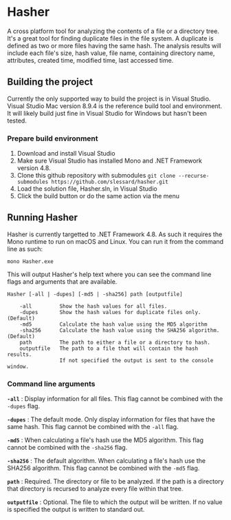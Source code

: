 ﻿# Hasher

A cross platform tool for analyzing the contents of a file or a directory tree. It's a great tool for finding duplicate files in the file system. A duplicate is defined as two or more files having the same hash. The analysis results will include each file's size, hash value, file name, containing directory name, attributes, created time, modified time, last accessed time.

## Building the project
Currently the only supported way to build the project is in Visual Studio. Visual Studio Mac version 8.9.4 is the reference build tool and environment. It will likely build just fine in Visual Studio for Windows but hasn't been tested.

### Prepare build environment
1. Download and install Visual Studio
1. Make sure Visual Studio has installed Mono and .NET Framework version 4.8.
1. Clone this github repository with submodules `git clone --recurse-submodules https://github.com/slessard/hasher.git`
1. Load the solution file, Hasher.sln, in Visual Studio
1. Click the build button or do the same action via the menu

## Running Hasher
Hasher is currently targetted to .NET Framework 4.8. As such it requires the Mono runtime to run on macOS and Linux. You can run it from the command line as such:
```
mono Hasher.exe
```
This will output Hasher's help text where you can see the command line flags and arguments that are available.

```text
Hasher [-all | -dupes] [-md5 | -sha256] path [outputfile]

    -all         Show the hash values for all files.
    -dupes       Show the hash values for duplicate files only. (Default)
    -md5         Calculate the hash value using the MD5 algorithm
    -sha256      Calculate the hash value using the SHA256 algorithm. (Default)
    path         The path to either a file or a directory to hash.
    outputfile   The path to a file that will contain the hash results.
                 If not specified the output is sent to the console window.
```

### Command line arguments
**`-all`** : Display information for all files. This flag cannot be combined with the `-dupes` flag.

**`-dupes`** : The default mode. Only display information for files that have the same hash. This flag cannot be combined with the `-all` flag.

**`-md5`** : When calculating a file's hash use the MD5 algorithm. This flag cannot be combined with the `-sha256` flag.

**`-sha256`** : The default algorithm. When calculating a file's hash use the SHA256 algorithm. This flag cannot be combined with the `-md5` flag.

**`path`** : Required. The directory or file to be analyzed. If the path is a directory that directory is recursed to analyze every file within that tree.

**`outputfile`** : Optional. The file to which the output will be written. If no value is specified the output is written to standard out.

